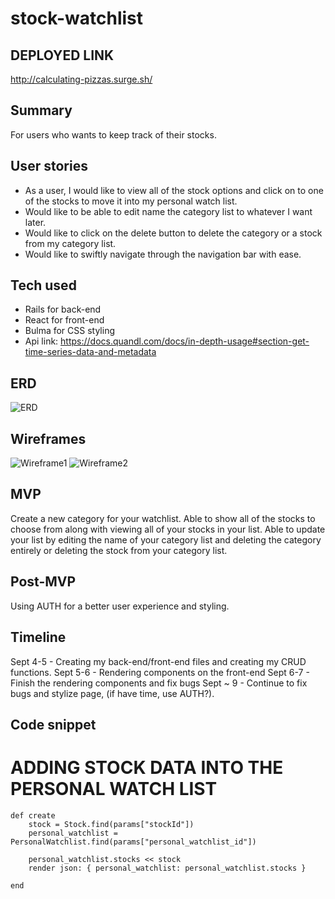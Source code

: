 # stock-watchlist

## DEPLOYED LINK
http://calculating-pizzas.surge.sh/

## Summary
For users who wants to keep track of their stocks.

## User stories
- As a user, I would like to view all of the stock options and click on to one of the stocks to move it into my personal watch list. 
- Would like to be able to edit name the category list to whatever I want later.
- Would like to click on the delete button to delete the category or a stock from my category list.
- Would like to swiftly navigate through the navigation bar with ease.

## Tech used
- Rails for back-end 
- React for front-end
- Bulma for CSS styling
- Api link: https://docs.quandl.com/docs/in-depth-usage#section-get-time-series-data-and-metadata

## ERD
![ERD](https://git.generalassemb.ly/elizabethfun/stock-watchlist/blob/master/ERD/ERD.png)

## Wireframes
![Wireframe1](https://git.generalassemb.ly/elizabethfun/stock-watchlist/blob/master/wireframes/Wireframe_1.png)
![Wireframe2](https://git.generalassemb.ly/elizabethfun/stock-watchlist/blob/master/wireframes/Wireframe_2.png)

## MVP
Create a new category for your watchlist. Able to show all of the stocks to choose from along with viewing all of your stocks in your list. Able to update your list by editing the name of your category list and deleting the category entirely or deleting the stock from your category list.

## Post-MVP
Using AUTH for a better user experience and styling.

## Timeline 
Sept 4-5 - Creating my back-end/front-end files and creating my CRUD functions.
Sept 5-6 - Rendering components on the front-end
Sept 6-7 - Finish the rendering components and fix bugs 
Sept ~ 9 - Continue to fix bugs and stylize page, (if have time, use AUTH?).

## Code snippet

# ADDING STOCK DATA INTO THE PERSONAL WATCH LIST

    def create 
        stock = Stock.find(params["stockId"])
        personal_watchlist = PersonalWatchlist.find(params["personal_watchlist_id"])

        personal_watchlist.stocks << stock
        render json: { personal_watchlist: personal_watchlist.stocks }

    end
